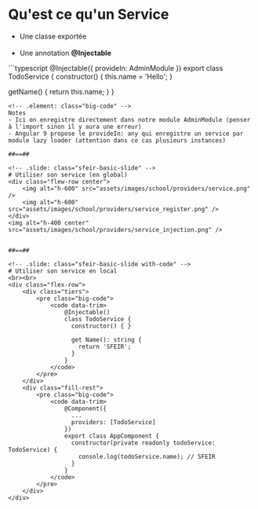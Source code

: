 <!-- .slide: class="sfeir-basic-slide with-code" -->
# Qu'est ce qu'un Service
<ul>
    <li>Une classe exportée</li><br>
    <li>Une annotation <strong>@Injectable</strong></li>
</ul>
```typescript
@Injectable({
	provideIn: AdminModule
})
export class TodoService {
  constructor() {
    this.name = 'Hello';
  }

  getName() {
    return this.name;
  }
}
```
<!-- .element: class="big-code" -->
Notes
- Ici on enregistre directement dans notre module AdminModule (penser à l'import sinon il y aura une erreur)
- Angular 9 propose le provideIn: any qui enregistre un service par module lazy loader (attention dans ce cas plusieurs instances)

##==##

<!-- .slide: class="sfeir-basic-slide" -->
# Utiliser son service (en global)
<div class="flew-row center">
    <img alt="h-600" src="assets/images/school/providers/service.png" />
    <img alt="h-600" src="assets/images/school/providers/service_register.png" />
</div>
<img alt="h-400 center" src="assets/images/school/providers/service_injection.png" />


##==##

<!-- .slide: class="sfeir-basic-slide with-code" -->
# Utiliser son service en local
<br><br>
<div class="flex-row">
    <div class="tiers">
        <pre class="big-code">
            <code data-trim>
                @Injectable()
                class TodoService {
                  constructor() { }
  
                  get Name(): string {
                    return 'SFEIR';
                  }
                }
            </code>
        </pre>
    </div>
    <div class="fill-rest">
        <pre class="big-code">
            <code data-trim>
                @Component({
                  ...
                  providers: [TodoService]
                })
                export class AppComponent { 
                  constructor(private readonly todoService: TodoService) { 
                    console.log(todoService.name); // SFEIR
                  }
                }
            </code>
        </pre>
    </div>
</div>

